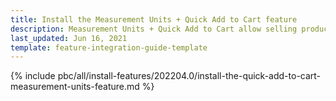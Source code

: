 ```yaml
---
title: Install the Measurement Units + Quick Add to Cart feature
description: Measurement Units + Quick Add to Cart allow selling products by any unit of measure with a click. This guide describes how to integrate this feature into your project.
last_updated: Jun 16, 2021
template: feature-integration-guide-template
---
```

{% include pbc/all/install-features/202204.0/install-the-quick-add-to-cart-measurement-units-feature.md %} <!-- To edit, see /_includes/pbc/all/install-features/202204.0/install-the-quick-add-to-cart-measurement-units-feature.md -->
